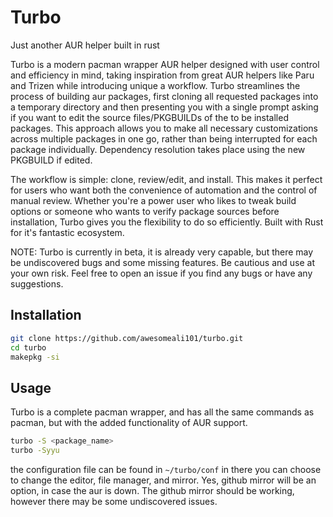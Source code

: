 # Turbo
Just another AUR helper built in rust

Turbo is a modern pacman wrapper AUR helper designed with user control and efficiency in mind, taking inspiration from great AUR helpers like Paru and Trizen while introducing unique a workflow. Turbo streamlines the process of building aur packages, first cloning all requested packages into a temporary directory and then presenting you with a single prompt asking if you want to edit the source files/PKGBUILDs of the to be installed packages. This approach allows you to make all necessary customizations across multiple packages in one go, rather than being interrupted for each package individually. Dependency resolution takes place using the new PKGBUILD if edited.

The workflow is simple: clone, review/edit, and install. This makes it perfect for users who want both the convenience of automation and the control of manual review. Whether you're a power user who likes to tweak build options or someone who wants to verify package sources before installation, Turbo gives you the flexibility to do so efficiently. Built with Rust for it's fantastic ecosystem.


NOTE: Turbo is currently in beta, it is already very capable, but there may be undiscovered bugs and some missing features. Be cautious and use at your own risk. Feel free to open an issue if you find any bugs or have any suggestions.

## Installation
```bash
git clone https://github.com/awesomeali101/turbo.git
cd turbo
makepkg -si
```

## Usage

Turbo is a complete pacman wrapper, and has all the same commands as pacman, but with the added functionality of AUR support.

```bash
turbo -S <package_name>
turbo -Syyu
```
the configuration file can be found in `~/turbo/conf`
in there you can choose to change the editor, file manager, and mirror. Yes, github mirror will be an option, in case the aur is down. The github mirror should be working, however there may be some undiscovered issues.
